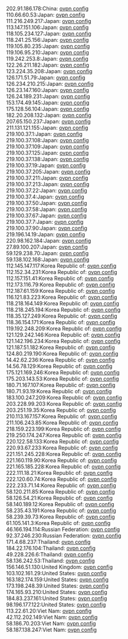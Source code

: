 202.91.186.178:China: [ovpn config](vpn/202_91_186_178.ovpn)  
110.66.60.53:Japan: [ovpn config](vpn/110_66_60_53.ovpn)  
111.216.249.217:Japan: [ovpn config](vpn/111_216_249_217.ovpn)  
113.147.151.106:Japan: [ovpn config](vpn/113_147_151_106.ovpn)  
118.105.234.127:Japan: [ovpn config](vpn/118_105_234_127.ovpn)  
118.241.25.156:Japan: [ovpn config](vpn/118_241_25_156.ovpn)  
119.105.80.235:Japan: [ovpn config](vpn/119_105_80_235.ovpn)  
119.106.95.210:Japan: [ovpn config](vpn/119_106_95_210.ovpn)  
119.242.253.8:Japan: [ovpn config](vpn/119_242_253_8.ovpn)  
122.26.211.182:Japan: [ovpn config](vpn/122_26_211_182.ovpn)  
123.224.35.208:Japan: [ovpn config](vpn/123_224_35_208.ovpn)  
126.171.51.79:Japan: [ovpn config](vpn/126_171_51_79.ovpn)  
126.234.210.215:Japan: [ovpn config](vpn/126_234_210_215.ovpn)  
126.23.147.160:Japan: [ovpn config](vpn/126_23_147_160.ovpn)  
126.24.189.231:Japan: [ovpn config](vpn/126_24_189_231.ovpn)  
153.174.49.145:Japan: [ovpn config](vpn/153_174_49_145.ovpn)  
175.128.56.104:Japan: [ovpn config](vpn/175_128_56_104.ovpn)  
182.20.208.132:Japan: [ovpn config](vpn/182_20_208_132.ovpn)  
207.65.150.237:Japan: [ovpn config](vpn/207_65_150_237.ovpn)  
211.131.121.155:Japan: [ovpn config](vpn/211_131_121_155.ovpn)  
219.100.37.1:Japan: [ovpn config](vpn/219_100_37_1.ovpn)  
219.100.37.108:Japan: [ovpn config](vpn/219_100_37_108.ovpn)  
219.100.37.109:Japan: [ovpn config](vpn/219_100_37_109.ovpn)  
219.100.37.125:Japan: [ovpn config](vpn/219_100_37_125.ovpn)  
219.100.37.138:Japan: [ovpn config](vpn/219_100_37_138.ovpn)  
219.100.37.19:Japan: [ovpn config](vpn/219_100_37_19.ovpn)  
219.100.37.205:Japan: [ovpn config](vpn/219_100_37_205.ovpn)  
219.100.37.211:Japan: [ovpn config](vpn/219_100_37_211.ovpn)  
219.100.37.213:Japan: [ovpn config](vpn/219_100_37_213.ovpn)  
219.100.37.22:Japan: [ovpn config](vpn/219_100_37_22.ovpn)  
219.100.37.4:Japan: [ovpn config](vpn/219_100_37_4.ovpn)  
219.100.37.50:Japan: [ovpn config](vpn/219_100_37_50.ovpn)  
219.100.37.58:Japan: [ovpn config](vpn/219_100_37_58.ovpn)  
219.100.37.67:Japan: [ovpn config](vpn/219_100_37_67.ovpn)  
219.100.37.7:Japan: [ovpn config](vpn/219_100_37_7.ovpn)  
219.100.37.90:Japan: [ovpn config](vpn/219_100_37_90.ovpn)  
219.196.14.19:Japan: [ovpn config](vpn/219_196_14_19.ovpn)  
220.98.162.184:Japan: [ovpn config](vpn/220_98_162_184.ovpn)  
27.89.100.207:Japan: [ovpn config](vpn/27_89_100_207.ovpn)  
59.129.238.70:Japan: [ovpn config](vpn/59_129_238_70.ovpn)  
59.138.102.168:Japan: [ovpn config](vpn/59_138_102_168.ovpn)  
112.145.147.117:Korea Republic of: [ovpn config](vpn/112_145_147_117.ovpn)  
112.152.34.231:Korea Republic of: [ovpn config](vpn/112_152_34_231.ovpn)  
112.157.151.41:Korea Republic of: [ovpn config](vpn/112_157_151_41.ovpn)  
112.173.116.79:Korea Republic of: [ovpn config](vpn/112_173_116_79.ovpn)  
112.187.61.159:Korea Republic of: [ovpn config](vpn/112_187_61_159.ovpn)  
116.121.83.223:Korea Republic of: [ovpn config](vpn/116_121_83_223.ovpn)  
118.218.164.149:Korea Republic of: [ovpn config](vpn/118_218_164_149.ovpn)  
118.218.245.194:Korea Republic of: [ovpn config](vpn/118_218_245_194.ovpn)  
118.35.127.249:Korea Republic of: [ovpn config](vpn/118_35_127_249.ovpn)  
118.36.154.171:Korea Republic of: [ovpn config](vpn/118_36_154_171.ovpn)  
119.192.248.209:Korea Republic of: [ovpn config](vpn/119_192_248_209.ovpn)  
121.129.242.146:Korea Republic of: [ovpn config](vpn/121_129_242_146.ovpn)  
121.142.196.234:Korea Republic of: [ovpn config](vpn/121_142_196_234.ovpn)  
121.187.51.182:Korea Republic of: [ovpn config](vpn/121_187_51_182.ovpn)  
124.80.219.190:Korea Republic of: [ovpn config](vpn/124_80_219_190.ovpn)  
14.42.62.236:Korea Republic of: [ovpn config](vpn/14_42_62_236.ovpn)  
14.56.78.129:Korea Republic of: [ovpn config](vpn/14_56_78_129.ovpn)  
175.121.169.246:Korea Republic of: [ovpn config](vpn/175_121_169_246.ovpn)  
175.203.143.53:Korea Republic of: [ovpn config](vpn/175_203_143_53.ovpn)  
180.71.167.107:Korea Republic of: [ovpn config](vpn/180_71_167_107.ovpn)  
180.71.93.19:Korea Republic of: [ovpn config](vpn/180_71_93_19.ovpn)  
183.100.247.209:Korea Republic of: [ovpn config](vpn/183_100_247_209.ovpn)  
203.228.99.203:Korea Republic of: [ovpn config](vpn/203_228_99_203.ovpn)  
203.251.19.35:Korea Republic of: [ovpn config](vpn/203_251_19_35.ovpn)  
210.113.167.157:Korea Republic of: [ovpn config](vpn/210_113_167_157.ovpn)  
211.106.243.85:Korea Republic of: [ovpn config](vpn/211_106_243_85.ovpn)  
218.159.223.199:Korea Republic of: [ovpn config](vpn/218_159_223_199.ovpn)  
219.250.174.247:Korea Republic of: [ovpn config](vpn/219_250_174_247.ovpn)  
220.122.58.133:Korea Republic of: [ovpn config](vpn/220_122_58_133.ovpn)  
220.93.67.233:Korea Republic of: [ovpn config](vpn/220_93_67_233.ovpn)  
221.151.245.228:Korea Republic of: [ovpn config](vpn/221_151_245_228.ovpn)  
221.160.119.90:Korea Republic of: [ovpn config](vpn/221_160_119_90.ovpn)  
221.165.185.228:Korea Republic of: [ovpn config](vpn/221_165_185_228.ovpn)  
222.111.18.21:Korea Republic of: [ovpn config](vpn/222_111_18_21.ovpn)  
222.120.60.74:Korea Republic of: [ovpn config](vpn/222_120_60_74.ovpn)  
222.233.71.14:Korea Republic of: [ovpn config](vpn/222_233_71_14.ovpn)  
58.120.211.85:Korea Republic of: [ovpn config](vpn/58_120_211_85.ovpn)  
58.126.54.21:Korea Republic of: [ovpn config](vpn/58_126_54_21.ovpn)  
58.140.189.12:Korea Republic of: [ovpn config](vpn/58_140_189_12.ovpn)  
58.235.43.191:Korea Republic of: [ovpn config](vpn/58_235_43_191.ovpn)  
58.239.39.73:Korea Republic of: [ovpn config](vpn/58_239_39_73.ovpn)  
61.105.141.3:Korea Republic of: [ovpn config](vpn/61_105_141_3.ovpn)  
46.166.194.114:Russian Federation: [ovpn config](vpn/46_166_194_114.ovpn)  
92.37.246.230:Russian Federation: [ovpn config](vpn/92_37_246_230.ovpn)  
171.4.68.237:Thailand: [ovpn config](vpn/171_4_68_237.ovpn)  
184.22.176.104:Thailand: [ovpn config](vpn/184_22_176_104.ovpn)  
49.228.226.6:Thailand: [ovpn config](vpn/49_228_226_6.ovpn)  
58.136.242.53:Thailand: [ovpn config](vpn/58_136_242_53.ovpn)  
156.146.51.130:United Kingdom: [ovpn config](vpn/156_146_51_130.ovpn)  
103.102.161.29:United States: [ovpn config](vpn/103_102_161_29.ovpn)  
163.182.174.159:United States: [ovpn config](vpn/163_182_174_159.ovpn)  
173.198.248.39:United States: [ovpn config](vpn/173_198_248_39.ovpn)  
174.165.93.210:United States: [ovpn config](vpn/174_165_93_210.ovpn)  
184.83.237.161:United States: [ovpn config](vpn/184_83_237_161.ovpn)  
98.196.177.122:United States: [ovpn config](vpn/98_196_177_122.ovpn)  
113.22.61.20:Viet Nam: [ovpn config](vpn/113_22_61_20.ovpn)  
42.112.202.149:Viet Nam: [ovpn config](vpn/42_112_202_149.ovpn)  
58.186.70.203:Viet Nam: [ovpn config](vpn/58_186_70_203.ovpn)  
58.187.138.247:Viet Nam: [ovpn config](vpn/58_187_138_247.ovpn)  
